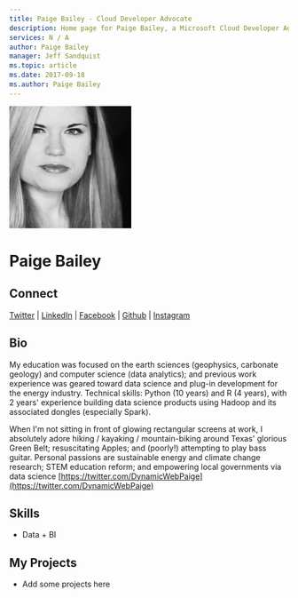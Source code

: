 ```yaml
---
title: Paige Bailey - Cloud Developer Advocate
description: Home page for Paige Bailey, a Microsoft Cloud Developer Advocate
services: N / A
author: Paige Bailey
manager: Jeff Sandquist
ms.topic: article
ms.date: 2017-09-18
ms.author: Paige Bailey
---
```


![Image of Paige Bailey](media/profiles/paige-bailey.png)

# Paige Bailey


## Connect
[Twitter](https://twitter.com/DynamicWebPaige) | [LinkedIn](https://linkedin.com/in/DynamicWebPaige) | [Facebook](https://facebook.com/DynamicWebPaige) | [Github](https://github.com/DynamicWebPaige) | [Instagram](https://www.instagram.com/DynamicWebPaige)

## Bio

My education was focused on the earth sciences (geophysics, carbonate geology) and computer science (data analytics); and previous work experience was geared toward data science and plug-in development for the energy industry. Technical skills: Python (10 years) and R (4 years), with 2 years' experience building data science products using Hadoop and its associated dongles (especially Spark). 

When I'm not sitting in front of glowing rectangular screens at work, I absolutely adore hiking / kayaking / mountain-biking around Texas' glorious Green Belt; resuscitating Apples; and (poorly!) attempting to play bass guitar. Personal passions are sustainable energy and climate change research; STEM education reform; and empowering local governments via data science  [https://twitter.com/DynamicWebPaige](https://twitter.com/DynamicWebPaige)

## Skills

* Data + BI


## My Projects

* Add some projects here
